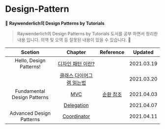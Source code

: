 # Design-Pattern

:closed_book: **Raywenderlich의 Design Patterns by Tutorials**

> Raywenderlich의 Design Patterns by Tutorials 도서를 공부 하면서 정리한 내용 입니다.
> 의역 및 오역 등 잘못된 내용이 있을 수 있습니다. :pray:

|           Scetion           |                                       Chapter                                        |                           Reference                            |  Updated   |
| :-------------------------: | :----------------------------------------------------------------------------------: | :------------------------------------------------------------: | :--------: |
|   Hello, Design Patterns!   |     [디자인 패턴 이란?](/1.Hello,%20Design%20Patterns!/WhatareDesignPatterns.md)     |                                                                | 2021.03.19 |
|                             | [클래스 다이어그램 읽는법](/1.Hello,%20Design%20Patterns!/HowtoReadAclassDiagram.md) |                                                                | 2021.03.20 |
| Fundamental Design Patterns |               [MVC](/2.Fundamental%20Design%20Patterns/MVCPattern.md)                | [순환 참조](/2.Fundamental%20Design%20Patterns/RetainCycle.md) | 2021.04.03 |
|                             |        [Delegation](/2.Fundamental%20Design%20Patterns/DelegationPattern.md)         |                                                                | 2021.04.07 |
|  Advanced Design Patterns   |         [Coordinator](/4.Advanced%20Design%20Patterns/CoordinatorPattern.md)         |                                                                | 2021.04.11 |
